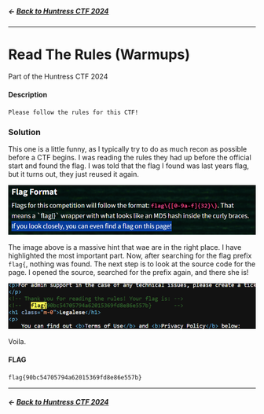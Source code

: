 ##### <- [Back to Huntress CTF 2024](../README.md)

---

# Read The Rules (Warmups)
Part of the Huntress CTF 2024

#### Description

`Please follow the rules for this CTF!`

### Solution

This one is a little funny, as I typically try to do as much recon as possible before a CTF begins. I was reading the rules they had up before the official start and found the flag. I was told that the flag I found was last years flag, but it turns out, they just reused it again.

![alt text](img/read-the-rules-01.png)

The image above is a massive hint that wae are in the right place. I have highlighted the most important part. Now, after searching for the flag prefix `flag{`, nothing was found. The next step is to look at the source code for the page. I opened the source, searched for the prefix again, and there she is!

![alt text](img/read-the-rules-02.png)

Voila.

#### FLAG
```
flag{90bc54705794a62015369fd8e86e557b}
```
---

##### <- [Back to Huntress CTF 2024](../README.md)